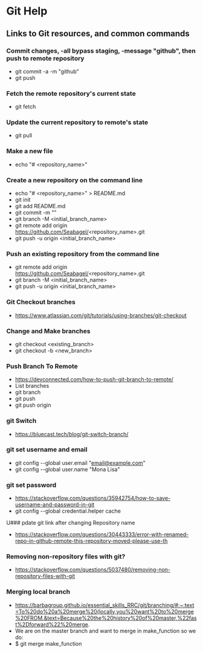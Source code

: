 # Git Help
## Links to Git resources, and common commands

### Commit changes, -all bypass staging, -message "github", then push to remote repository
- git commit -a -m "github"
- git push

### Fetch the remote repository's current state
- git fetch

### Update the current repository to remote's state
- git pull

### Make a new file
- echo "# <repository_name>"

### Create a new repository on the command line
- echo "# <repository_name>" > README.md
- git init
- git add README.md
- git commit -m "<message>"
- git branch -M <initial_branch_name>
- git remote add origin https://github.com/Seabagel/<repository_name>.git
- git push -u origin <initial_branch_name>

### Push an existing repository from the command line
- git remote add origin https://github.com/Seabagel/<repository_name>.git
- git branch -M <initial_branch_name>
- git push -u origin <initial_branch_name>

### Git Checkout branches
- https://www.atlassian.com/git/tutorials/using-branches/git-checkout

### Change and Make branches
- git checkout <existing_branch>
- git checkout -b <new_branch>

### Push Branch To Remote
- https://devconnected.com/how-to-push-git-branch-to-remote/
- List branches
- git branch
- git push <remote> <branch>
- git push origin <branch>

### git Switch
- https://bluecast.tech/blog/git-switch-branch/

### git set username and email
- git config --global user.email "email@example.com"
- git config --global user.name "Mona Lisa"

### git set password
- https://stackoverflow.com/questions/35942754/how-to-save-username-and-password-in-git
- git config --global credential.helper cache

U### pdate git link after changing Repository name
- https://stackoverflow.com/questions/30443333/error-with-renamed-repo-in-github-remote-this-repository-moved-please-use-th

### Removing non-repository files with git?
- https://stackoverflow.com/questions/5037480/removing-non-repository-files-with-git

### Merging local branch
- https://barbagroup.github.io/essential_skills_RRC/git/branching/#:~:text=To%20do%20a%20merge%20(locally,you%20want%20to%20merge%20FROM.&text=Because%20the%20history%20of%20master,%22fast%2Dforward%22%20merge.
- We are on the master branch and want to merge in make_function so we do:
- $ git merge make_function 
